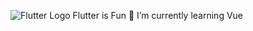 <!--
**AbdulMoeed-140212/AbdulMoeed-140212** is a ✨ _special_ ✨ repository because its `README.md` (this file) appears on your GitHub profile.

Here are some ideas to get you started:

- 🔭 I’m currently working on ...

- 🌱 I’m currently learning ...

- 👯 I’m looking to collaborate on ...

- 🤔 I’m looking for help with ...

- 💬 Ask me about ...

- 📫 How to reach me: ...

- 😄 Pronouns: ...

- ⚡ Fun fact: ...
  -->

  ![Flutter Logo](https://avatars.githubusercontent.com/u/14101776?s=20&v=4) Flutter is Fun
  🌱 I’m currently learning Vue

  
